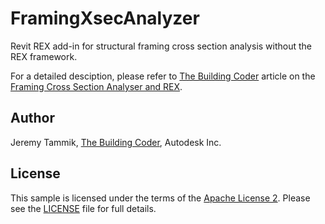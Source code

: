 # FramingXsecAnalyzer

Revit REX add-in for structural framing cross section analysis without the REX framework.

For a detailed desciption, please refer to
[The Building Coder](http://thebuildingcoder.typepad.com) article on the
[Framing Cross Section Analyser and REX](http://thebuildingcoder.typepad.com/blog/2013/12/security-framing-cross-section-analyser-and-rex.html).


## Author

Jeremy Tammik, [The Building Coder](http://thebuildingcoder.typepad.com), Autodesk Inc.


## License

This sample is licensed under the terms of the [Apache License 2](http://www.apache.org/licenses/LICENSE-2.0).
Please see the [LICENSE](LICENSE) file for full details.
